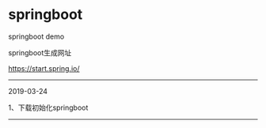 # springboot
springboot demo

springboot生成网址

https://start.spring.io/

------

2019-03-24

1、下载初始化springboot



------

